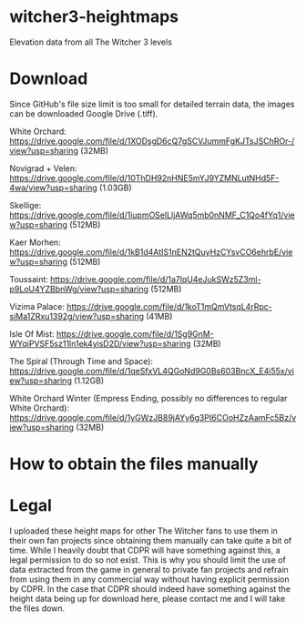 # witcher3-heightmaps
Elevation data from all The Witcher 3 levels

# Download
Since GitHub's file size limit is too small for detailed terrain data, the images can be downloaded Google Drive (.tiff).

White Orchard: 
https://drive.google.com/file/d/1XODsgD6cQ7gSCVJummFgKJTsJSChROr-/view?usp=sharing (32MB) 

Novigrad + Velen: 
https://drive.google.com/file/d/10ThDH92nHNE5mYJ9YZMNLutNHd5F-4wa/view?usp=sharing (1.03GB) 

Skellige: 
https://drive.google.com/file/d/1iupmOSelLljAWq5mb0nNMF_C1Qo4fYq1/view?usp=sharing (512MB) 

Kaer Morhen: 
https://drive.google.com/file/d/1kB1d4AtIS1nEN2tQuyHzCYsvCO6ehrbE/view?usp=sharing (512MB) 

Toussaint: 
https://drive.google.com/file/d/1a7lqU4eJukSWz5Z3ml-p9LoU4YZBbnWg/view?usp=sharing (512MB) 

Vizima Palace:
https://drive.google.com/file/d/1koT1mQmVtsqL4rRpc-siMa1ZRxu1392g/view?usp=sharing (41MB) 

Isle Of Mist: 
https://drive.google.com/file/d/1Sg9GnM-WYqiPVSF5sz11ln1ek4yisD2D/view?usp=sharing (32MB) 

The Spiral (Through Time and Space): 
https://drive.google.com/file/d/1qeSfxVL4QGoNd9G0Bs603BncX_E4i55x/view?usp=sharing (1.12GB) 

White Orchard Winter (Empress Ending, possibly no differences to regular White Orchard): 
https://drive.google.com/file/d/1yGWzJB89jAYy6g3PI6COoHZzAamFc5Bz/view?usp=sharing (32MB) 


# How to obtain the files manually



# Legal
I uploaded these height maps for other The Witcher fans to use them in their own fan projects since obtaining them manually can take quite a bit of time.
While I heavily doubt that CDPR will have something against this, a legal permission to do so not exist.
This is why you should limit the use of data extracted from the game in general to private fan projects and refrain from using them in any commercial way without having explicit permission by CDPR.
In the case that CDPR should indeed have something against the height data being up for download here, please contact me and I will take the files down.
